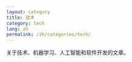 ```yaml
---
layout: category
title: 技术
category: tech
lang: zh
permalink: /zh/categories/tech/
---
```


关于技术、机器学习、人工智能和软件开发的文章。